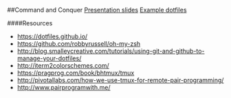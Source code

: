 ##Command and Conquer
[Presentation slides](https://jonoliver.github.io/command-and-conquer/)
[Example dotfiles](https://github.com/jonoliver/dotfiles)

####Resources
- https://dotfiles.github.io/
- https://github.com/robbyrussell/oh-my-zsh
- http://blog.smalleycreative.com/tutorials/using-git-and-github-to-manage-your-dotfiles/
- http://iterm2colorschemes.com/
- https://pragprog.com/book/bhtmux/tmux
- http://pivotallabs.com/how-we-use-tmux-for-remote-pair-programming/
- http://www.pairprogramwith.me/
